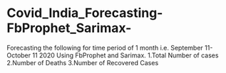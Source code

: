 # Covid_India_Forecasting-FbProphet_Sarimax-
Forecasting the following for time period of 1 month i.e. September 11-October 11 2020 Using FbProphet and Sarimax.
1.Total Number of cases 
2.Number of Deaths 
3.Number of Recovered Cases  
